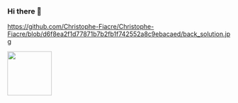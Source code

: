 ### Hi there 👋

https://github.com/Christophe-Fiacre/Christophe-Fiacre/blob/d6f8ea2f1d77871b7b2fb1f742552a8c9ebacaed/back_solution.jpg

<a href="[URL_REDIRECT](https://github.com/Christophe-Fiacre/Christophe-Fiacre/blob/d6f8ea2f1d77871b7b2fb1f742552a8c9ebacaed/back_solution.jpg)" target="blank"><img align="center" src="URL_TO_YOUR_IMAGE" height="100" /></a>

<!--
**Christophe-Fiacre/Christophe-Fiacre** is a ✨ _special_ ✨ repository because its `README.md` (this file) appears on your GitHub profile.

Here are some ideas to get you started:

- 🔭 I’m currently working on ...
- 🌱 I’m currently learning ...
- 👯 I’m looking to collaborate on ...
- 🤔 I’m looking for help with ...
- 💬 Ask me about ...
- 📫 How to reach me: ...
- 😄 Pronouns: ...
- ⚡ Fun fact: ...
-->

